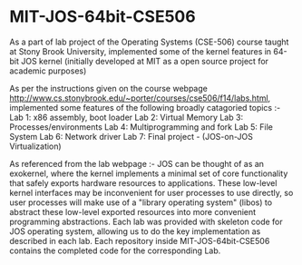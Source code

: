 MIT-JOS-64bit-CSE506
====================

As a part of lab project of the Operating Systems (CSE-506) course taught at Stony Brook University,  implemented some of the kernel features in 64-bit JOS kernel (initially developed at MIT as a open source project for academic purposes) 

As per the instructions given on the course webpage http://www.cs.stonybrook.edu/~porter/courses/cse506/f14/labs.html, implemented some features of the following broadly catagoried topics :-
Lab 1: x86 assembly, boot loader 
Lab 2: Virtual Memory 
Lab 3: Processes/environments 
Lab 4: Multiprogramming and fork 
Lab 5: File System Lab 
6: Network driver Lab 
7: Final project - (JOS-on-JOS Virtualization)


As referenced from the lab webpage :- 
JOS can be thought of as an exokernel, where the kernel implements a minimal set of core functionality that safely exports hardware resources to applications. These low-level kernel interfaces may be inconvenient for user processes to use directly, so user processes will make use of a "library operating system" (libos) to abstract these low-level exported resources into more convenient programming abstractions.
Each lab was provided with skeleton code for JOS operating system, allowing us to do the key implementation as described in each lab.
Each repository inside MIT-JOS-64bit-CSE506 contains the completed code for the corresponding Lab.
